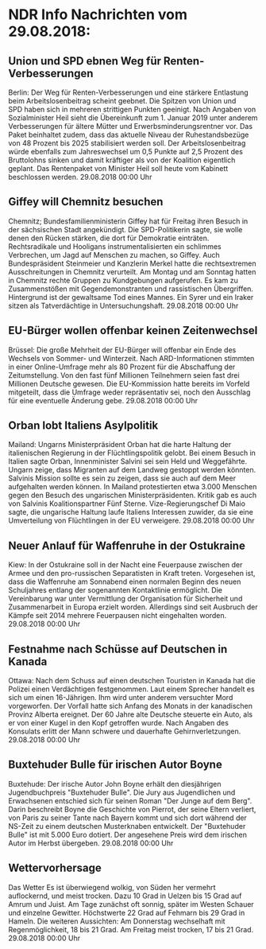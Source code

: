 # NDR Info Nachrichten vom 29.08.2018:


## Union und SPD ebnen Weg für Renten-Verbesserungen
Berlin: Der Weg für Renten-Verbesserungen und eine stärkere Entlastung beim Arbeitslosenbeitrag scheint geebnet. Die Spitzen von Union und SPD haben sich in mehreren strittigen Punkten geeinigt. Nach Angaben von Sozialminister Heil sieht die Übereinkunft zum 1. Januar 2019 unter anderem Verbesserungen für ältere Mütter und Erwerbsminderungsrentner vor. Das Paket beinhaltet zudem, dass das aktuelle Niveau der Ruhestandsbezüge von 48 Prozent bis 2025 stabilisiert werden soll. Der Arbeitslosenbeitrag würde ebenfalls zum Jahreswechsel um 0,5 Punkte auf 2,5 Prozent des Bruttolohns sinken und damit kräftiger als von der Koalition eigentlich geplant. Das Rentenpaket von Minister Heil soll heute vom Kabinett beschlossen werden. 29.08.2018 00:00 Uhr 

## Giffey will Chemnitz besuchen
Chemnitz; Bundesfamilienministerin Giffey hat für Freitag ihren Besuch in der sächsischen Stadt angekündigt. Die SPD-Politikerin sagte, sie wolle denen den Rücken stärken, die dort für Demokratie einträten. Rechtsradikale und Hooligans instrumentalisierten ein schlimmes Verbrechen, um Jagd auf Menschen zu machen, so Giffey. Auch Bundespräsident Steinmeier und Kanzlerin Merkel hatte die rechtsextremen Ausschreitungen in Chemnitz verurteilt. Am Montag und am Sonntag hatten in Chemnitz rechte Gruppen zu Kundgebungen aufgerufen. Es kam zu Zusammenstößen mit Gegendemonstranten und rassistischen Übergriffen. Hintergrund ist der gewaltsame Tod eines Mannes. Ein Syrer und ein Iraker sitzen als Tatverdächtige in Untersuchungshaft. 29.08.2018 00:00 Uhr 

## EU-Bürger wollen offenbar keinen Zeitenwechsel
Brüssel: Die große Mehrheit der EU-Bürger will offenbar ein Ende des Wechsels von Sommer- und Winterzeit. Nach ARD-Informationen stimmten in einer Online-Umfrage mehr als 80 Prozent für die Abschaffung der Zeitumstellung. Von den fast fünf Millionen Teilnehmern seien fast drei Millionen Deutsche gewesen. Die EU-Kommission hatte bereits im Vorfeld mitgeteilt, dass die Umfrage weder repräsentativ sei, noch den Ausschlag für eine eventuelle Änderung gebe. 29.08.2018 00:00 Uhr 

## Orban lobt Italiens Asylpolitik
Mailand: Ungarns Ministerpräsident Orban hat die harte Haltung der italienischen Regierung in der Flüchtlingspolitik gelobt. Bei einem Besuch in Italien sagte Orban, Innenminister Salvini sei sein Held und Weggefährte. Ungarn zeige, dass Migranten auf dem Landweg gestoppt werden könnten. Salvinis Mission sollte es sein zu zeigen, dass sie auch auf dem Meer aufgehalten werden können. In Mailand protestierten etwa 3.000 Menschen gegen den Besuch des ungarischen Ministerpräsidenten. Kritik gab es auch von Salvinis Koalitionspartner Fünf Sterne. Vize-Regierungschef Di Maio sagte, die ungarische Haltung laufe Italiens Interessen zuwider, da sie eine Umverteilung von Flüchtlingen in der EU verweigere. 29.08.2018 00:00 Uhr 

## Neuer Anlauf für Waffenruhe in der Ostukraine
Kiew: In der Ostukraine soll in der Nacht eine Feuerpause zwischen der Armee und den pro-russischen Separatisten in Kraft treten. Vorgesehen ist, dass die Waffenruhe am Sonnabend einen normalen Beginn des neuen Schuljahres entlang der sogenannten Kontaktlinie ermöglicht. Die Vereinbarung war unter Vermittlung der Organisation für Sicherheit und Zusammenarbeit in Europa erzielt worden. Allerdings sind seit Ausbruch der Kämpfe seit 2014 mehrere Feuerpausen nicht eingehalten worden. 29.08.2018 00:00 Uhr 

## Festnahme nach Schüsse auf Deutschen in Kanada
Ottawa: Nach dem Schuss auf einen deutschen Touristen in Kanada hat die Polizei einen Verdächtigen festgenommen. Laut einem Sprecher handelt es sich um einen 16-Jährigen. Ihm wird unter anderem versuchter Mord vorgeworfen. Der Vorfall hatte sich Anfang des Monats in der kanadischen Provinz Alberta ereignet. Der 60 Jahre alte Deutsche steuerte ein Auto, als er von einer Kugel in den Kopf getroffen wurde. Nach Angaben des Konsulats erlitt der Mann schwere und dauerhafte Gehirnverletzungen. 29.08.2018 00:00 Uhr 

## Buxtehuder Bulle für irischen Autor Boyne
Buxtehude: Der irische Autor John Boyne erhält den diesjährigen Jugendbuchpreis "Buxtehuder Bulle". Die Jury aus Jugendlichen und Erwachsenen entschied sich für seinen Roman "Der Junge auf dem Berg". Darin beschreibt Boyne die Geschichte von Pierrot, der seine Eltern verliert, von Paris zu seiner Tante nach Bayern kommt und sich dort während der NS-Zeit zu einem deutschen Musterknaben entwickelt. Der "Buxtehuder Bulle" ist mit 5.000 Euro dotiert. Der angesehene Preis wird dem irischen Autor im Herbst übergeben. 29.08.2018 00:00 Uhr 

## Wettervorhersage
Das Wetter Es ist überwiegend wolkig, von Süden her vermehrt auflockernd, und meist trocken. Dazu 10 Grad in Uelzen bis 15 Grad auf Amrum und Juist. Am Tage zunächst oft sonnig, später im Westen Schauer und einzelne Gewitter. Höchstwerte 22 Grad auf Fehmarn bis 29 Grad in Hameln. Die weiteren Aussichten: Am Donnerstag wechselhaft mit Regenmöglichkeit, 18 bis 21 Grad. Am Freitag meist trocken, 17 bis 21 Grad. 29.08.2018 00:00 Uhr 
